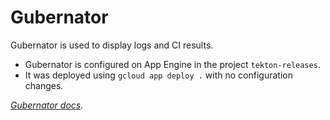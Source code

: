 # Gubernator

Gubernator is used to display logs and CI results.

- Gubernator is configured on App Engine in the project `tekton-releases`.
- It was deployed using `gcloud app deploy .` with no configuration changes.

_[Gubernator docs](https://github.com/kubernetes/test-infra/tree/master/gubernator)._
